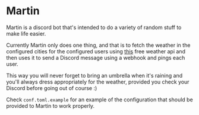 # Martin

Martin is a discord bot that's intended to do a variety of random stuff to make
life easier.

Currently Martin only does one thing, and that is to fetch the weather in the
configured cities for the configured users using [this](https://www.weatherapi.com/) free weather api
and then uses it to send a Discord message using a webhook and pings each user.

This way you will never forget to bring an umbrella when it's raining and you'll
always dress appropriately for the weather, provided you check your Discord
before going out of course :)

Check `conf.toml.example` for an example of the configuration that should be
provided to Martin to work properly.
